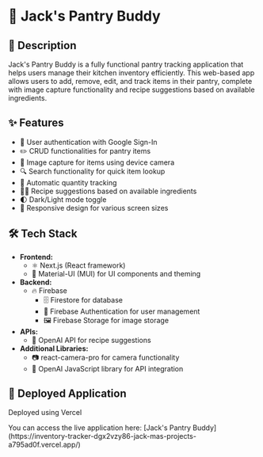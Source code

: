 # 🥘 Jack's Pantry Buddy

## 📝 Description
Jack's Pantry Buddy is a fully functional pantry tracking application that helps users manage their kitchen inventory efficiently. This web-based app allows users to add, remove, edit, and track items in their pantry, complete with image capture functionality and recipe suggestions based on available ingredients.

## ✨ Features
- 🔐 User authentication with Google Sign-In
- ✏️ CRUD functionalities for pantry items
- 📸 Image capture for items using device camera
- 🔍 Search functionality for quick item lookup
- 🔢 Automatic quantity tracking
- 👨‍🍳 Recipe suggestions based on available ingredients
- 🌓 Dark/Light mode toggle
- 📱 Responsive design for various screen sizes

## 🛠️ Tech Stack
- **Frontend:**
  - ⚛️ Next.js (React framework)
  - 🎨 Material-UI (MUI) for UI components and theming
- **Backend:**
  - 🔥 Firebase
    - 🗄️ Firestore for database
    - 🔐 Firebase Authentication for user management
    - 🖼️ Firebase Storage for image storage
- **APIs:**
  - 🤖 OpenAI API for recipe suggestions
- **Additional Libraries:**
  - 📷 react-camera-pro for camera functionality
  - 🧠 OpenAI JavaScript library for API integration

## 🚀 Deployed Application
<p>Deployed using Vercel</p> 
You can access the live application here: [Jack's Pantry Buddy](https://inventory-tracker-dgx2vzy86-jack-mas-projects-a795ad0f.vercel.app/)

